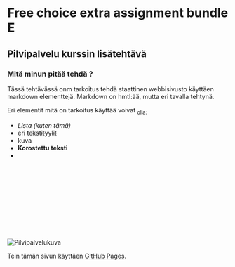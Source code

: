 # Free choice extra assignment bundle E
## Pilvipalvelu kurssin lisätehtävä 
### **Mitä minun pitää tehdä ?**




Tässä tehtävässä onm tarkoitus tehdä staattinen webbisivusto käyttäen markdown elementtejä.
Markdown on hmtl:ää, mutta eri tavalla tehtynä.

 Eri elementit mitä on tarkoitus käyttää voivat	<sub> olla:


* _Lista (kuten tämä)_
* eri ~~tekstityylit~~
* kuva 
* **Korostettu teksti**
* 

<br> 
<br> 
<br> 
<br> 
<br> 
<br> 
<br> 
<br> 
<br> 


![Pilvipalvelukuva](https://cdn-icons-png.flaticon.com/512/4264/4264850.png "Logo")





Tein tämän sivun käyttäen [GitHub Pages](https://pages.github.com/).